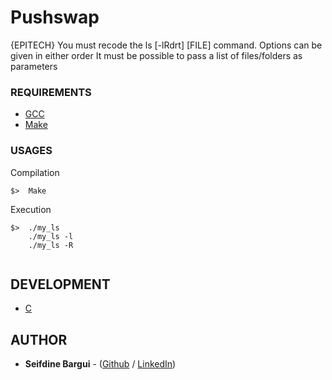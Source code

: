 # Pushswap

{EPITECH} You must recode the ls [-lRdrt] [FILE] command. Options can be given in either order It must be possible to pass a list of files/folders as parameters

### REQUIREMENTS

* [GCC](https://gcc.gnu.org/)
* [Make](https://www.gnu.org/software/make/)

### USAGES

Compilation

```
$>  Make
```

Execution

```
$>  ./my_ls
    ./my_ls -l
    ./my_ls -R
    
```
## DEVELOPMENT

* [C](https://fr.wikipedia.org/wiki/C_(langage))

## AUTHOR

* **Seifdine Bargui** - ([Github](https://github.com/SeifdineB) / [LinkedIn](https://www.linkedin.com/in/Seifdine))
